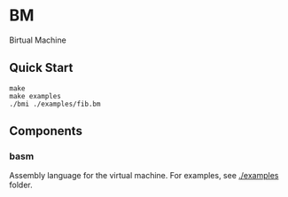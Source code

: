 # BM

Birtual Machine

## Quick Start

```
make
make examples
./bmi ./examples/fib.bm
```

## Components

### basm

Assembly language for the virtual machine. For examples, see
[./examples](./examples) folder.
